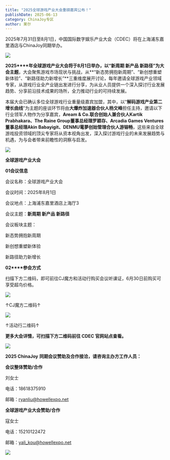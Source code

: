 ```yaml
---
title: "2025全球游戏产业大会重磅嘉宾公布！"
publishDate: 2025-06-13
category: ChinaJoy专区
author: 莱尔
---
```


2025年7月31日至8月1日，中国国际数字娱乐产业大会（CDEC）将在上海浦东嘉里酒店与ChinaJoy同期举办。

![](https://ec-net-1251389766.cos.ap-shanghai.myqcloud.com/wp-content/uploads/2025/06/20250613122051810.png)

**2025****年全球游戏产业大会将于8月1日举办，以“新周期 新产品 新路径”为大会主题**，大会聚焦游戏市场现状与挑战，从**“新态势拥抱新周期”、“新创想重塑新体验”、“新路径助力新增长”**三重维度展开讨论，每年邀请全球游戏产业领域专家，从游戏行业全产业链出发进行分享，为从业人员提供一个深入探讨行业发展趋势、分享前沿技术成果的场所，全力推动行业的可持续发展。

本届大会已确认多位全球游戏行业重量级嘉宾加盟，其中，以“**解码游戏产业第二增长曲线**”为主题的座谈环节将由**大爆炸加速器合伙人杨文峰**担任主持，邀请以下行业领军人物作为分享嘉宾，**Aream & Co.联合创始人兼合伙人Kartik Prabhakara、The Raine Group董事总经理罗颖存、Arcadia Games Ventures董事总经理Akin Babayigit、DENMU電夢创始管理合伙人游镕畅**，这些来自全球游戏投资领域的顶尖专家将从资本视角出发，深入探讨游戏行业的未来发展趋势与机遇，为与会者带来前瞻性的洞察与启发。

![](https://ec-net-1251389766.cos.ap-shanghai.myqcloud.com/wp-content/uploads/2025/06/20250613122100750-162x1024.png)

**全球游戏产业大会**  
  
**01会议信息**

会议名称：全球游戏产业大会

会议时间：2025年8月1日

会议地点：上海浦东嘉里酒店上海厅3

会议主题：**新周期 新产品 新路径**

会议板块主题：

新态势拥抱新周期

新创想重塑新体验

新路径助力新增长

**02****参会方式**

扫描下方二维码，即可前往CJ魔方和活动行购买会议听课证，6月30日前购买可享受超鸟价格。

![](https://ec-net-1251389766.cos.ap-shanghai.myqcloud.com/wp-content/uploads/2025/06/20250613122106802.png)

↑CJ魔方二维码↑

![](https://ec-net-1251389766.cos.ap-shanghai.myqcloud.com/wp-content/uploads/2025/06/20250613122108687.png)

↑活动行二维码↑

**更多大会详情，可扫描下方二维码前往 CDEC 官网站点查看。**

![](https://ec-net-1251389766.cos.ap-shanghai.myqcloud.com/wp-content/uploads/2025/06/20250613122110379.png)

**2025 ChinaJoy** **同期会议赞助及合作接洽，请咨询主办方工作人员：**

**会议整体赞助/合作**

刘女士

电话：18618375910

邮箱：ryanliu@howellexpo.net

**全球游戏产业大会赞助/合作**

寇女士

电话：15210122472

邮箱：[yali\_kou@howellexpo.net](mailto:yali_kou@howellexpo.net)

![](https://ec-net-1251389766.cos.ap-shanghai.myqcloud.com/wp-content/uploads/2025/06/20250613122113735.png)
